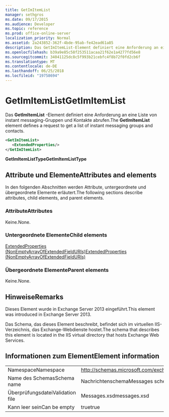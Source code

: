 ```yaml
---
title: GetImItemList
manager: sethgros
ms.date: 09/17/2015
ms.audience: Developer
ms.topic: reference
ms.prod: office-online-server
localization_priority: Normal
ms.assetid: 2a243852-362f-4bde-95ab-fe42ead61a85
description: Das GetImItemList-Element definiert eine Anforderung an eine Liste von instant messaging-Gruppen und Kontakte abrufen.
ms.openlocfilehash: b39a9e85c58f253511acaa21f62e1a4277fd56e8
ms.sourcegitcommit: 34041125dc8c5f993b21cebfc4f8b72f0fd2cb6f
ms.translationtype: MT
ms.contentlocale: de-DE
ms.lasthandoff: 06/25/2018
ms.locfileid: "19758694"
---
```

# <a name="getimitemlist"></a><span data-ttu-id="68768-103">GetImItemList</span><span class="sxs-lookup"><span data-stu-id="68768-103">GetImItemList</span></span>

<span data-ttu-id="68768-104">Das **GetImItemList** -Element definiert eine Anforderung an eine Liste von instant messaging-Gruppen und Kontakte abrufen.</span><span class="sxs-lookup"><span data-stu-id="68768-104">The **GetImItemList** element defines a request to get a list of instant messaging groups and contacts.</span></span> 
  
```XML
<GetImItemList>
   <ExtendedProperties/>
</GetImItemList>
```

 <span data-ttu-id="68768-105">**GetImItemListType**</span><span class="sxs-lookup"><span data-stu-id="68768-105">**GetImItemListType**</span></span>
## <a name="attributes-and-elements"></a><span data-ttu-id="68768-106">Attribute und Elemente</span><span class="sxs-lookup"><span data-stu-id="68768-106">Attributes and elements</span></span>

<span data-ttu-id="68768-107">In den folgenden Abschnitten werden Attribute, untergeordnete und übergeordnete Elemente erläutert.</span><span class="sxs-lookup"><span data-stu-id="68768-107">The following sections describe attributes, child elements, and parent elements.</span></span>
  
### <a name="attributes"></a><span data-ttu-id="68768-108">Attribute</span><span class="sxs-lookup"><span data-stu-id="68768-108">Attributes</span></span>

<span data-ttu-id="68768-109">Keine.</span><span class="sxs-lookup"><span data-stu-id="68768-109">None.</span></span>
  
### <a name="child-elements"></a><span data-ttu-id="68768-110">Untergeordnete Elemente</span><span class="sxs-lookup"><span data-stu-id="68768-110">Child elements</span></span>

[<span data-ttu-id="68768-111">ExtendedProperties (NonEmptyArrayOfExtendedFieldURIs)</span><span class="sxs-lookup"><span data-stu-id="68768-111">ExtendedProperties (NonEmptyArrayOfExtendedFieldURIs)</span></span>](extendedproperties-nonemptyarrayofextendedfielduris.md)
  
### <a name="parent-elements"></a><span data-ttu-id="68768-112">Übergeordnete Elemente</span><span class="sxs-lookup"><span data-stu-id="68768-112">Parent elements</span></span>

<span data-ttu-id="68768-113">Keine.</span><span class="sxs-lookup"><span data-stu-id="68768-113">None.</span></span>
  
## <a name="remarks"></a><span data-ttu-id="68768-114">Hinweise</span><span class="sxs-lookup"><span data-stu-id="68768-114">Remarks</span></span>

<span data-ttu-id="68768-115">Dieses Element wurde in Exchange Server 2013 eingeführt.</span><span class="sxs-lookup"><span data-stu-id="68768-115">This element was introduced in Exchange Server 2013.</span></span>
  
<span data-ttu-id="68768-116">Das Schema, das dieses Element beschreibt, befindet sich im virtuellen IIS-Verzeichnis, das Exchange-Webdienste hostet.</span><span class="sxs-lookup"><span data-stu-id="68768-116">The schema that describes this element is located in the IIS virtual directory that hosts Exchange Web Services.</span></span>
  
## <a name="element-information"></a><span data-ttu-id="68768-117">Informationen zum Element</span><span class="sxs-lookup"><span data-stu-id="68768-117">Element information</span></span>

|||
|:-----|:-----|
|<span data-ttu-id="68768-118">Namespace</span><span class="sxs-lookup"><span data-stu-id="68768-118">Namespace</span></span>  <br/> |http://schemas.microsoft.com/exchange/services/2006/messages  <br/> |
|<span data-ttu-id="68768-119">Name des Schemas</span><span class="sxs-lookup"><span data-stu-id="68768-119">Schema name</span></span>  <br/> |<span data-ttu-id="68768-120">Nachrichtenschema</span><span class="sxs-lookup"><span data-stu-id="68768-120">Messages schema</span></span>  <br/> |
|<span data-ttu-id="68768-121">Überprüfungsdatei</span><span class="sxs-lookup"><span data-stu-id="68768-121">Validation file</span></span>  <br/> |<span data-ttu-id="68768-122">Messages.xsd</span><span class="sxs-lookup"><span data-stu-id="68768-122">messages.xsd</span></span>  <br/> |
|<span data-ttu-id="68768-123">Kann leer sein</span><span class="sxs-lookup"><span data-stu-id="68768-123">Can be empty</span></span>  <br/> |<span data-ttu-id="68768-124">true</span><span class="sxs-lookup"><span data-stu-id="68768-124">true</span></span>  <br/> |
   

